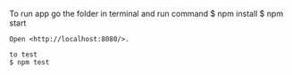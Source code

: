 To run app go the folder in terminal and run command
$ npm install
$ npm start
```
Open <http://localhost:8080/>.

to test
$ npm test